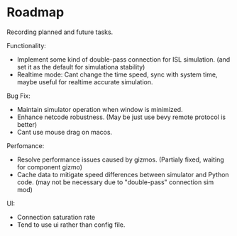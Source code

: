 # Roadmap

Recording planned and future tasks.

Functionality:
- Implement some kind of double-pass connection for ISL simulation. (and set it as the default for simulationa stability)
- Realtime mode: Cant change the time speed, sync with system time, maybe useful for realtime accurate simulation.

Bug Fix:
- Maintain simulator operation when window is minimized.
- Enhance netcode robustness. (May be just use bevy remote protocol is better)
- Cant use mouse drag on macos.

Perfomance:
- Resolve performance issues caused by gizmos. (Partialy fixed, waiting for component gizmo)
- Cache data to mitigate speed differences between simulator and Python code. (may not be necessary due to "double-pass" connection sim mod)

UI:
- Connection saturation rate
- Tend to use ui rather than config file.
